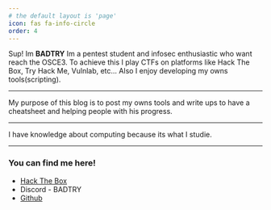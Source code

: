 ```yaml
---
# the default layout is 'page'
icon: fas fa-info-circle
order: 4
---
```


Sup! Im **BADTRY** Im a pentest student and infosec enthusiastic who want reach the OSCE3. To achieve this I play CTFs on platforms like Hack The Box, Try Hack Me, Vulnlab, etc... Also I enjoy developing my owns tools(scripting).
- - -
My purpose of this blog is to post my owns tools and write ups to have a cheatsheet and helping people with his progress.
- - -
I have knowledge about computing because its what I studie.
- - -
### You can find me here!
- [Hack The Box](https://app.hackthebox.com/profile/945583)
- Discord - BADTRY
- [Github](https://github.com/godBADTRY)
